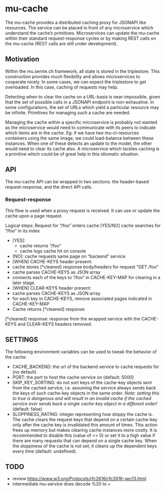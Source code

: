 mu-cache
================

The mu-cache provides a distributed caching proxy for JSONAPI like resources.  The service can be placed in front of any microservice which understand the cache’s primitives.  Microservices can update the mu-cache within their standard request-response cycles or by making REST calls on the mu-cache (REST calls are still under development).

Motivation
----------
Within the mu.semte.ch framework, all state is stored in the triplestore.  This construction provides much flexibility and allows microservices to cooperate nicely.  In some cases, we can expect the triplestore to get overloaded.  In this case, caching of requests may help.

Detecting when to clear the cache on a URL-basis is near-impossible, given that the set of possible calls in a JSONAPI endpoint is non-exhaustive.  In some configurations, the set of URLs which yield a particular resource may be infinite.  Primitives for managing such a cache are needed.

Managing the cache within a specific microservice is probably not wanted as the microservice would need to communicate with its peers to indicate which items are in the cache.  Eg: if we have two mu-cl-resources containers using the same image, we could load-balance between these instances.  When one of these detects an update to the model, the other would need to clear its cache also.  A microservice which tackles caching is a primitive which could be of great help in this idiomatic situation.


API
---
The mu-cache API can be wrapped in two sections: the header-based request-response, and the direct API calls.

### Request-response
This flow is used when a proxy request is received.  It can use or update the cache upon a page request.

Logical steps:
Request for “/foo” enters cache
[YES/NO] cache searches for “/foo” in its index
 - [YES]: 
   - cache returns “/foo”
   - cache logs cache hit on console
 - [NO]: cache requests same page on “backend” service
 - [WHEN] CACHE-KEYS header present: 
  - cache stores [*cleaned] response body/headers for request “GET /foo”
  - cache parses CACHE-KEYS as JSON array
  - connects each of the keys to “/foo” in CACHE-KEY-MAP for clearing in a later stage.
 - [WHEN] CLEAR-KEYS header present: 
  - cache parses CACHE-KEYS as JSON array
  - for each key in CACHE-KEYS, remove associated pages indicated in CACHE-KEY-MAP
- Cache returns [*cleaned] response

[*cleaned] response: response from the wrapped service with the CACHE-KEYS and CLEAR-KEYS headers removed.

SETTINGS
--------
The following environment variables can be used to tweak the behavior of the cache:
- CACHE_BACKEND: the url of the backend service to cache requests for (no default)
- PORT: the port to host the cache service on (default: 5000)
- SKIP_KEY_SORTING: do not sort keys of the cache-key objects sent from the cached service, i.e. assuming the service always sends back the keys of such cache-key objects in the same order.
*Note: setting this to true is dangerous and will result in an invalid cache if the cached service ever sends back a single cache-key object in a different order!* (default: false)
- SLOPPINESS_RATING: integer representing how sloppy the cache is. The cache clears the request keys that depend on a certain cache-key only after the cache key is invalidated this amount of times. This action frees up memory but makes clearing cache instances more costly. It is recommended to disable this (value of <= 0) or set it to a high value if there are many requests that can depend on a single cache key. When the sloppiness of the cache is not set, it cleans up the dependent keys every time (default: undefined).

TODO
----
- review https://www.w3.org/Protocols/rfc2616/rfc2616-sec13.html
- intermediate mu-service does decode %20 to +


